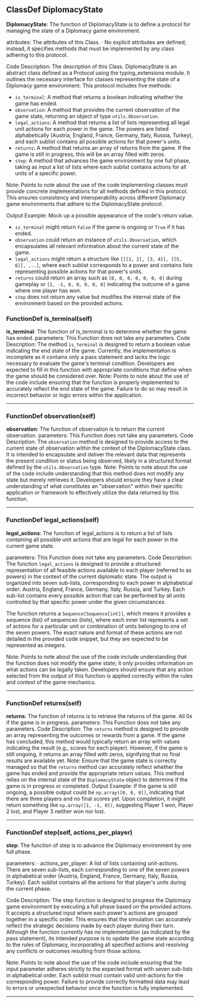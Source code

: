 ## ClassDef DiplomacyState
**DiplomacyState**: The function of DiplomacyState is to define a protocol for managing the state of a Diplomacy game environment.

attributes: The attributes of this Class.
· No explicit attributes are defined; instead, it specifies methods that must be implemented by any class adhering to this protocol.

Code Description: The description of this Class.
DiplomacyState is an abstract class defined as a Protocol using the typing_extensions module. It outlines the necessary interface for classes representing the state of a Diplomacy game environment. This protocol includes five methods:
- `is_terminal`: A method that returns a boolean indicating whether the game has ended.
- `observation`: A method that provides the current observation of the game state, returning an object of type `utils.Observation`.
- `legal_actions`: A method that returns a list of lists representing all legal unit actions for each power in the game. The powers are listed alphabetically (Austria, England, France, Germany, Italy, Russia, Turkey), and each sublist contains all possible actions for that power's units.
- `returns`: A method that returns an array of returns from the game. If the game is still in progress, this will be an array filled with zeros.
- `step`: A method that advances the game environment by one full phase, taking as input a list of lists where each sublist contains actions for all units of a specific power.

Note: Points to note about the use of the code
Implementing classes must provide concrete implementations for all methods defined in this protocol. This ensures consistency and interoperability across different Diplomacy game environments that adhere to the DiplomacyState protocol.

Output Example: Mock up a possible appearance of the code's return value.
- `is_terminal` might return `False` if the game is ongoing or `True` if it has ended.
- `observation` could return an instance of `utils.Observation`, which encapsulates all relevant information about the current state of the game.
- `legal_actions` might return a structure like `[[[1, 2], [3, 4]], [[5, 6]], ...]`, where each sublist corresponds to a power and contains lists representing possible actions for that power's units.
- `returns` could return an array such as `[0, 0, 0, 0, 0, 0, 0]` during gameplay or `[1, -1, 0, 0, 0, 0, 0]` indicating the outcome of a game where one player has won.
- `step` does not return any value but modifies the internal state of the environment based on the provided actions.
### FunctionDef is_terminal(self)
**is_terminal**: The function of is_terminal is to determine whether the game has ended.
parameters: This Function does not take any parameters.
Code Description: The method `is_terminal` is designed to return a boolean value indicating the end state of the game. Currently, the implementation is incomplete as it contains only a pass statement and lacks the logic necessary to evaluate the game's terminal condition. Developers are expected to fill in this function with appropriate conditions that define when the game should be considered over.
Note: Points to note about the use of the code include ensuring that the function is properly implemented to accurately reflect the end state of the game. Failure to do so may result in incorrect behavior or logic errors within the application.
***
### FunctionDef observation(self)
**observation**: The function of observation is to return the current observation.
parameters: This Function does not take any parameters.
Code Description: The `observation` method is designed to provide access to the current state of observation within the context of the DiplomacyState class. It is intended to encapsulate and deliver the relevant data that represents the present condition or status being observed, likely in a structured format defined by the `utils.Observation` type.
Note: Points to note about the use of the code include understanding that this method does not modify any state but merely retrieves it. Developers should ensure they have a clear understanding of what constitutes an "observation" within their specific application or framework to effectively utilize the data returned by this function.
***
### FunctionDef legal_actions(self)
**legal_actions**: The function of legal_actions is to return a list of lists containing all possible unit actions that are legal for each power in the current game state.

parameters: This Function does not take any parameters.
Code Description: The function `legal_actions` is designed to provide a structured representation of all feasible actions available to each player (referred to as powers) in the context of the current diplomatic state. The output is organized into seven sub-lists, corresponding to each power in alphabetical order: Austria, England, France, Germany, Italy, Russia, and Turkey. Each sub-list contains every possible action that can be performed by all units controlled by that specific power under the given circumstances.

The function returns a `Sequence[Sequence[int]]`, which means it provides a sequence (list) of sequences (lists), where each inner list represents a set of actions for a particular unit or combination of units belonging to one of the seven powers. The exact nature and format of these actions are not detailed in the provided code snippet, but they are expected to be represented as integers.

Note: Points to note about the use of the code include understanding that the function does not modify the game state; it only provides information on what actions can be legally taken. Developers should ensure that any action selected from the output of this function is applied correctly within the rules and context of the game mechanics.
***
### FunctionDef returns(self)
**returns**: The function of returns is to retrieve the returns of the game. All 0s if the game is in progress.
parameters: This Function does not take any parameters.
Code Description: The `returns` method is designed to provide an array representing the outcomes or rewards from a game. If the game has concluded, this method would typically return an array with values indicating the result (e.g., scores for each player). However, if the game is still ongoing, it returns an array filled with zeros, signifying that no final results are available yet.
Note: Ensure that the game state is correctly managed so that the `returns` method can accurately reflect whether the game has ended and provide the appropriate return values. This method relies on the internal state of the `DiplomacyState` object to determine if the game is in progress or completed.
Output Example: If the game is still ongoing, a possible output could be `np.array([0, 0, 0])`, indicating that there are three players and no final scores yet. Upon completion, it might return something like `np.array([1, -1, 0])`, suggesting Player 1 won, Player 2 lost, and Player 3 neither won nor lost.
***
### FunctionDef step(self, actions_per_player)
**step**: The function of step is to advance the Diplomacy environment by one full phase.

parameters: 
· actions_per_player: A list of lists containing unit-actions. There are seven sub-lists, each corresponding to one of the seven powers in alphabetical order (Austria, England, France, Germany, Italy, Russia, Turkey). Each sublist contains all the actions for that player's units during the current phase.

Code Description: The step function is designed to progress the Diplomacy game environment by executing a full phase based on the provided actions. It accepts a structured input where each power's actions are grouped together in a specific order. This ensures that the simulation can accurately reflect the strategic decisions made by each player during their turn. Although the function currently has no implementation (as indicated by the pass statement), its intended purpose is to update the game state according to the rules of Diplomacy, incorporating all specified actions and resolving any conflicts or outcomes resulting from those actions.

Note: Points to note about the use of the code include ensuring that the input parameter adheres strictly to the expected format with seven sub-lists in alphabetical order. Each sublist must contain valid unit-actions for the corresponding power. Failure to provide correctly formatted data may lead to errors or unexpected behavior once the function is fully implemented.
***
